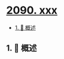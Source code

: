 # [2090. xxx](https://github.com/Tdahuyou/TNotes.leetcode/tree/main/notes/2090.%20xxx)

<!-- region:toc -->

- [1. 📝 概述](#1--概述)

<!-- endregion:toc -->

## 1. 📝 概述
